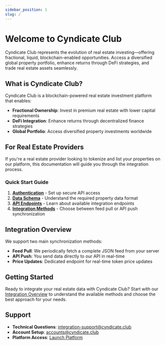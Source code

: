 ```yaml
---
sidebar_position: 1
slug: /
---
```


# Welcome to Cyndicate Club

Cyndicate Club represents the evolution of real estate investing—offering fractional, liquid, blockchain-enabled opportunities. Access a diversified global property portfolio, enhance returns through DeFi strategies, and trade real estate assets seamlessly.

## What is Cyndicate Club?

Cyndicate Club is a blockchain-powered real estate investment platform that enables:

- **Fractional Ownership**: Invest in premium real estate with lower capital requirements
- **DeFi Integration**: Enhance returns through decentralized finance strategies
- **Global Portfolio**: Access diversified property investments worldwide

## For Real Estate Providers

If you're a real estate provider looking to tokenize and list your properties on our platform, this documentation will guide you through the integration process.

### Quick Start Guide

1. **[Authentication](./integration/authentication.md)** - Set up secure API access
2. **[Data Schema](./integration/data-schema.md)** - Understand the required property data format
3. **[API Endpoints](./integration/api-endpoints.md)** - Learn about available integration endpoints
4. **[Integration Methods](./integration/index.md)** - Choose between feed pull or API push synchronization

## Integration Overview

We support two main synchronization methods:

- **Feed Pull**: We periodically fetch a complete JSON feed from your server
- **API Push**: You send data directly to our API in real-time
- **Price Updates**: Dedicated endpoint for real-time token price updates

## Getting Started

Ready to integrate your real estate data with Cyndicate Club? Start with our [Integration Overview](./integration/index.md) to understand the available methods and choose the best approach for your needs.

## Support

- **Technical Questions**: integration-support@cyndicate.club
- **Account Setup**: accounts@cyndicate.club
- **Platform Access**: [Launch Platform](https://www.cyndicate.club)
